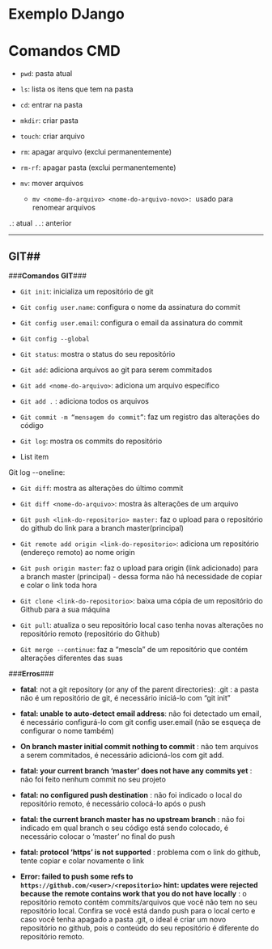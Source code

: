 # Exemplo DJango #
# **Comandos CMD** #
- `pwd`: pasta atual

- `ls`: lista os itens que tem na pasta

- `cd`: entrar na pasta

- `mkdir`: criar pasta

- `touch`: criar arquivo

- `rm`: apagar arquivo (exclui permanentemente)

- `rm-rf`: apagar pasta (exclui permanentemente)

- `mv`: mover arquivos
    -  `mv <nome-do-arquivo> <nome-do-arquivo-novo>: `usado para renomear arquivos
    
    
`.`: atual
`..`: anterior


----------
## **GIT**##
###**Comandos GIT**###

- `Git init`: inicializa um repositório de git

- `Git config user.name`: configura o nome da assinatura do commit

- `Git config user.email`: configura o email da assinatura do commit

- `Git config --global`

- `Git status`: mostra o status do seu repositório

- `Git add`: adiciona arquivos ao git para serem commitados

- `Git add <nome-do-arquivo>`: adiciona um arquivo específico

- `Git add .` : adiciona todos os arquivos

- `Git commit -m “mensagem do commit”`: faz um registro das alterações do código

- `Git log`: mostra os commits do repositório

    

 - List item

Git log --oneline:

- `Git diff`: mostra as alterações do último commit

- `Git diff <nome-do-arquivo>`: mostra às alterações de um arquivo

- `Git push <link-do-repositorio> master:` faz o upload para o repositório do github do link para a branch master(principal)

- `Git remote add origin <link-do-repositorio>`: adiciona um repositório (endereço remoto) ao nome origin

- `Git push origin master`: faz o upload para origin (link adicionado) para a branch master (principal) - dessa forma não há necessidade de copiar e colar o link toda hora

- `Git clone <link-do-repositorio>`: baixa uma cópia de um repositório do Github para a sua máquina

- `Git pull`: atualiza o seu repositório local caso tenha novas alterações no repositório remoto (repositório do Github)

- `Git merge --continue`: faz a “mescla” de um repositório que contém alterações diferentes das suas


###**Erros**###
- **fatal**: not a git repository (or any of the parent directories): .git : a pasta não é um repositório de git, é necessário iniciá-lo com “git init”

- **fatal: unable to auto-detect email address**: não foi detectado um email, é necessário configurá-lo com git config user.email (não se esqueça de configurar o nome também)

- **On branch master initial commit nothing to commit** : não tem arquivos a serem commitados, é necessário adicioná-los com git add.

- **fatal: your current branch ‘master’ does not have any commits yet** : não foi feito nenhum commit no seu projeto

- **fatal: no configured push destination​** : não foi indicado o local do repositório remoto, é necessário colocá-lo após o push

- **fatal: the current branch master has no upstream branch** : não foi indicado em qual branch o seu código está sendo colocado, é
necessário colocar o ‘master’ no final do push

- **fatal: protocol ‘https’ is not supported** : problema com o link do github, tente copiar e colar novamente o link

- **Error: failed to push some refs to `https://github.com/<user>/<repositorio>` hint: updates were rejected because the remote contains work that you do not have locally** : o repositório remoto contém commits/arquivos que você não tem no seu repositório local. Confira se você está dando push para o local certo e caso você tenha apagado a pasta .git, o ideal é criar um novo repositório no github, pois o conteúdo do seu repositório é diferente do repositório remoto.
